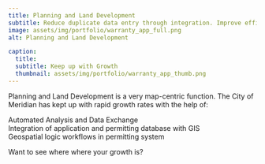 ```yaml
---
title: Planning and Land Development
subtitle: Reduce duplicate data entry through integration. Improve efficiency.
image: assets/img/portfolio/warranty_app_full.png
alt: Planning and Land Development

caption:
  title: 
  subtitle: Keep up with Growth
  thumbnail: assets/img/portfolio/warranty_app_thumb.png
---
```

Planning and Land Development is a very map-centric function. The City of Meridian has kept up with rapid growth rates with the help of:

Automated Analysis and Data Exchange  
Integration of application and permitting database with GIS  
Geospatial logic workflows in permitting system  

Want to see where where your growth is?

